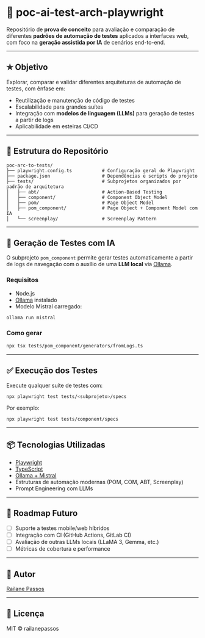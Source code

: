 # 💪 poc-ai-test-arch-playwright

Repositório de **prova de conceito** para avaliação e comparação de diferentes **padrões de automação de testes** aplicados a interfaces web, com foco na **geração assistida por IA** de cenários end-to-end.

---

## ✯ Objetivo

Explorar, comparar e validar diferentes arquiteturas de automação de testes, com ênfase em:

- Reutilização e manutenção de código de testes
- Escalabilidade para grandes suítes
- Integração com **modelos de linguagem (LLMs)** para geração de testes a partir de logs
- Aplicabilidade em esteiras CI/CD

---

## 📁 Estrutura do Repositório

```
poc-arc-to-tests/
├── playwright.config.ts           # Configuração geral do Playwright
├── package.json                   # Dependências e scripts do projeto
├── tests/                         # Subprojetos organizados por padrão de arquitetura
│   ├── abt/                       # Action-Based Testing
│   ├── component/                 # Component Object Model
│   ├── pom/                       # Page Object Model
│   ├── pom_component/             # Page Object + Component Model com IA
│   └── screenplay/                # Screenplay Pattern
```

---

## 🤖 Geração de Testes com IA

O subprojeto `pom_component` permite gerar testes automaticamente a partir de logs de navegação com o auxílio de uma **LLM local** via [Ollama](https://ollama.com/).

### Requisitos

- Node.js
- [Ollama](https://ollama.com/) instalado
- Modelo Mistral carregado:

```bash
ollama run mistral
```

### Como gerar

```bash
npx tsx tests/pom_component/generators/fromLogs.ts
```

---

## ✅ Execução dos Testes

Execute qualquer suíte de testes com:

```bash
npx playwright test tests/<subprojeto>/specs
```

Por exemplo:

```bash
npx playwright test tests/component/specs
```

---

## 📦 Tecnologias Utilizadas

- [Playwright](https://playwright.dev/)
- [TypeScript](https://www.typescriptlang.org/)
- [Ollama + Mistral](https://ollama.com/)
- Estruturas de automação modernas (POM, COM, ABT, Screenplay)
- Prompt Engineering com LLMs

---

## 📌 Roadmap Futuro

- [ ] Suporte a testes mobile/web híbridos
- [ ] Integração com CI (GitHub Actions, GitLab CI)
- [ ] Avaliação de outras LLMs locais (LLaMA 3, Gemma, etc.)
- [ ] Métricas de cobertura e performance

---

## 👤 Autor

[Railane Passos](https://github.com/railanepassos)

---

## 📄 Licença

MIT © railanepassos
